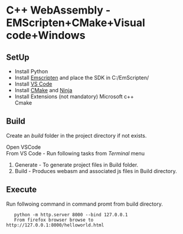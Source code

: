 # C++ WebAssembly - EMScripten+CMake+Visual code+Windows

## SetUp

- Install Python
- Install [Emscripten](https://emscripten.org/docs/getting_started/downloads.html) and place the SDK in C:/EmScripten/
- Install [VS Code](https://code.visualstudio.com/)
- Install [CMake](https://cmake.org/) and [Ninja](https://ninja-build.org/)
- Install Extensions  (not mandatory)
      Microsoft c++  
      Cmake  

## Build

Create an *build* folder  in the project directory if not exists.

Open VSCode  
From VS Code - Run following tasks from *Terminal* menu

1) Generate  - To generate project files in Build folder.  
2) Build - Produces webasm and associated js files in Build directory.

## Execute

Run follwoing command in command promt from build directory.  

```
   python -m http.server 8000 --bind 127.0.0.1  
   From firefox browser browse to http://127.0.0.1:8000/helloworld.html
   
```
